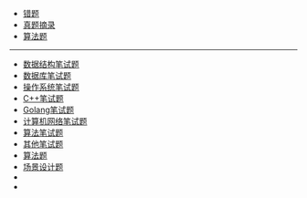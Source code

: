 - [错题](https://github.com/linw7/Skill-Tree/blob/master/错题精解.md)
- [真题摘录](https://github.com/linw7/Skill-Tree/blob/master/真题摘录.md)
- [算法题](https://www.nowcoder.com/discuss/150060)

---

- [数据结构笔试题](https://github.com/ChuangLiu727/GetJob/blob/master/笔试知识点/数据结构笔试题.md)
- [数据库笔试题](https://github.com/ChuangLiu727/GetJob/blob/master/笔试知识点/数据库笔试题.md)
- [操作系统笔试题](https://github.com/ChuangLiu727/GetJob/blob/master/笔试知识点/操作系统笔试题.md)
- [C++笔试题](https://github.com/ChuangLiu727/GetJob/blob/master/笔试知识点/C++笔试题.md)
- [Golang笔试题](https://github.com/ChuangLiu727/GetJob/blob/master/笔试知识点/Golang笔试题.md)
- [计算机网络笔试题](https://github.com/ChuangLiu727/GetJob/blob/master/笔试知识点/计算机网络笔试题.md)
- [算法笔试题](https://github.com/ChuangLiu727/GetJob/blob/master/笔试知识点/算法笔试题.md)
- [其他笔试题](https://github.com/ChuangLiu727/GetJob/blob/master/笔试知识点/其他笔试题.md)
- [算法题](https://github.com/ChuangLiu727/GetJob/blob/master/笔试知识点/算法题.md)
- [场景设计题](https://github.com/ChuangLiu727/GetJob/blob/master/笔试知识点/场景设计题.md)
- []()
- []()